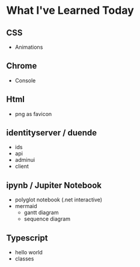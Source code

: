 # What I've Learned Today

## CSS

- Animations

## Chrome

- Console

## Html

- png as favicon

## identityserver / duende

- ids
- api
- adminui
- client


## ipynb / Jupiter Notebook

- polyglot notebook (.net interactive)
- mermaid
    - gantt diagram
    - sequence diagram


## Typescript

- hello world
- classes

